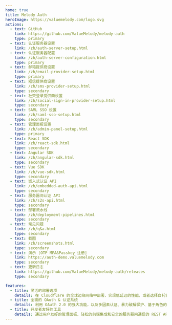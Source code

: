 ```yaml
---
home: true
title: Melody Auth
heroImage: https://valuemelody.com/logo.svg
actions:
  - text: GitHub
    link: https://github.com/ValueMelody/melody-auth
    type: primary
  - text: 认证服务器设置
    link: /zh/auth-server-setup.html
  - text: 认证服务器配置
    link: /zh/auth-server-configuration.html
    type: primary
  - text: 邮箱提供商设置
    link: /zh/email-provider-setup.html
    type: primary
  - text: 短信提供商设置
    link: /zh/sms-provider-setup.html
    type: secondary
  - text: 社交登录提供商设置
    link: /zh/social-sign-in-provider-setup.html
    type: secondary
  - text: SAML SSO 设置
    link: /zh/saml-sso-setup.html
    type: secondary
  - text: 管理面板设置
    link: /zh/admin-panel-setup.html
    type: primary
  - text: React SDK
    link: /zh/react-sdk.html
    type: secondary
  - text: Angular SDK
    link: /zh/angular-sdk.html
    type: secondary
  - text: Vue SDK
    link: /zh/vue-sdk.html
    type: secondary
  - text: 嵌入式认证 API
    link: /zh/embedded-auth-api.html
    type: secondary
  - text: 服务器间认证 API
    link: /zh/s2s-api.html
    type: secondary
  - text: 部署流水线
    link: /zh/deployment-pipelines.html
    type: secondary
  - text: 常见问题
    link: /zh/q&a.html
    type: secondary
  - text: 截图
    link: /zh/screenshots.html
    type: secondary
  - text: 演示 [OTP MFA&Passkey 注册]
    link: https://auth-demo.valuemelody.com
    type: secondary
  - text: 更新日志
    link: https://github.com/ValueMelody/melody-auth/releases
    type: secondary

features:
  - title: 灵活的部署选项
    details: 在 Cloudflare 的全球边缘网络中部署，实现低延迟的性能，或者选择自托管 Node.js 环境，搭配 Redis 和 PostgreSQL 以获得对基础设施的最大控制。
  - title: 全面的 OAuth & 认证系统
    details: 利用 OAuth 2.0 的强大功能，以及多因素认证、暴力破解保护、基于角色的访问控制和无缝的用户授权流程等高级功能。
  - title: 开发者友好的工具
    details: 通过用户友好的管理面板、轻松的前端集成和安全的服务器间通信的 REST API 简化你的工作流程。
---
```

